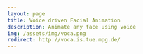 ```yaml
---
layout: page
title: Voice driven Facial Animation
description: Animate any face using voice
img: /assets/img/voca.png
redirect: http://voca.is.tue.mpg.de/
---
```

